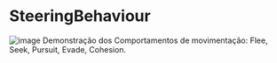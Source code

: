 # SteeringBehaviour
![image](https://github.com/user-attachments/assets/13544749-a900-482d-a092-e8ee95aa8fb4)
Demonstração dos Comportamentos de movimentação: Flee, Seek, Pursuit, Evade, Cohesion.
